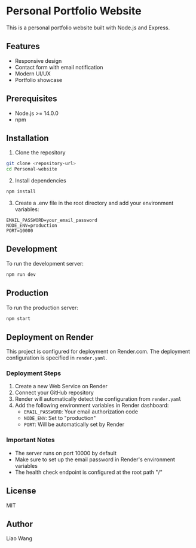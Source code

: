 # Personal Portfolio Website

This is a personal portfolio website built with Node.js and Express.

## Features

- Responsive design
- Contact form with email notification
- Modern UI/UX
- Portfolio showcase

## Prerequisites

- Node.js >= 14.0.0
- npm

## Installation

1. Clone the repository
```bash
git clone <repository-url>
cd Personal-website
```

2. Install dependencies
```bash
npm install
```

3. Create a .env file in the root directory and add your environment variables:
```
EMAIL_PASSWORD=your_email_password
NODE_ENV=production
PORT=10000
```

## Development

To run the development server:
```bash
npm run dev
```

## Production

To run the production server:
```bash
npm start
```

## Deployment on Render

This project is configured for deployment on Render.com. The deployment configuration is specified in `render.yaml`.

### Deployment Steps

1. Create a new Web Service on Render
2. Connect your GitHub repository
3. Render will automatically detect the configuration from `render.yaml`
4. Add the following environment variables in Render dashboard:
   - `EMAIL_PASSWORD`: Your email authorization code
   - `NODE_ENV`: Set to "production"
   - `PORT`: Will be automatically set by Render

### Important Notes

- The server runs on port 10000 by default
- Make sure to set up the email password in Render's environment variables
- The health check endpoint is configured at the root path "/"

## License

MIT

## Author

Liao Wang
 

